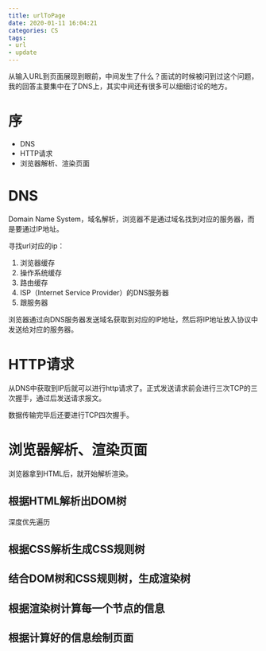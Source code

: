 ```yaml
---
title: urlToPage
date: 2020-01-11 16:04:21
categories: CS
tags: 
- url
- update
---
```


从输入URL到页面展现到眼前，中间发生了什么？面试的时候被问到过这个问题，我的回答主要集中在了DNS上，其实中间还有很多可以细细讨论的地方。

<!-- more -->

# 序

- DNS
- HTTP请求
- 浏览器解析、渲染页面



# DNS

Domain Name System，域名解析，浏览器不是通过域名找到对应的服务器，而是要通过IP地址。

寻找url对应的ip：

1. 浏览器缓存
2. 操作系统缓存
3. 路由缓存
4. ISP（Internet Service Provider）的DNS服务器
5. 跟服务器

浏览器通过向DNS服务器发送域名获取到对应的IP地址，然后将IP地址放入协议中发送给对应的服务器。



# HTTP请求

从DNS中获取到IP后就可以进行http请求了。正式发送请求前会进行三次TCP的三次握手，通过后发送请求报文。

数据传输完毕后还要进行TCP四次握手。

# 浏览器解析、渲染页面

浏览器拿到HTML后，就开始解析渲染。

## 根据HTML解析出**DOM**树

深度优先遍历

## 根据CSS解析生成**CSS规则树**

## 结合DOM树和CSS规则树，生成**渲染树**

## 根据渲染树计算每一个节点的信息

## 根据计算好的信息绘制页面






